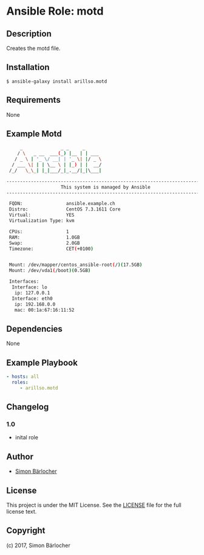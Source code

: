 # Ansible Role: motd

## Description

Creates the motd file.

## Installation

```
$ ansible-galaxy install arillso.motd
```

## Requirements

None 

## Example Motd

```bash
     _              _ _     _
    / \   _ __  ___(_) |__ | | ___
   / _ \ | '_ \/ __| | '_ \| |/ _ \
  / ___ \| | | \__ \ | |_) | |  __/
 /_/   \_\_| |_|___/_|_.__/|_|\___|

--------------------------------------------------------------------------
                    This system is managed by Ansible
--------------------------------------------------------------------------

 FQDN:                ansible.example.ch
 Distro:              CentOS 7.3.1611 Core
 Virtual:             YES
 Virtualization Type: kvm

 CPUs:                1
 RAM:                 1.0GB
 Swap:                2.0GB
 Timezone:            CET(+0100)


 Mount: /dev/mapper/centos_ansible-root(/)(17.5GB)
 Mount: /dev/vda1(/boot)(0.5GB)

 Interfaces:
  Interface: lo
   ip: 127.0.0.1
  Interface: eth0
   ip: 192.168.0.0
   mac: 00:1a:67:16:11:52
```

## Dependencies

None

## Example Playbook

```yml
- hosts: all
  roles:
     - arillso.motd
```

## Changelog

### 1.0

* inital role

## Author

* [Simon Bärlocher](https://sbaerlocher.ch)
 
## License

This project is under the MIT License. See the [LICENSE](https://sbaerlo.ch/licence) file for the full license text.

## Copyright

(c) 2017, Simon Bärlocher